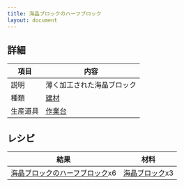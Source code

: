 ```yaml
---
title: 海晶ブロックのハーフブロック
layout: document
---
```

## 詳細

|項目|内容|
|---|---|
|説明|薄く加工された海晶ブロック|
|種類|[建材](建材)|
|生産道具|[作業台](作業台)|

## レシピ

|結果|材料|
|---|---|
|[海晶ブロックのハーフブロック](海晶ブロックのハーフブロック)x6|[海晶ブロック](海晶ブロック)x3|
